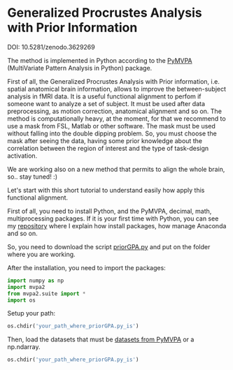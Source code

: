 # Generalized Procrustes Analysis with Prior Information
DOI: 10.5281/zenodo.3629269

The method is implemented in Python according to the [PyMVPA](http://www.pymvpa.org/index.html) (MultiVariate Pattern Analysis in Python) package. 

First of all, the Generalized Procrustes Analysis with Prior information, i.e. spatial anatomical brain information, allows to improve the between-subject analysis in fMRI data. It is a useful functional alignment to perfom if someone want to analyze a set of subject. It must be used after data preprocessing, as motion correction, anatomical alignment and so on. The method is computationally heavy, at the moment, for that we recommend to use a mask from FSL, Matlab or other software. The mask must be used without falling into the double dipping problem. So, you must choose the mask after seeing the data, having some prior knowledge about the correlation between the region of interest and the type of task-design activation.

We are working also on a new method that permits to align the whole brain, so.. stay tuned! :)

Let's start with this short tutorial to understand easily how apply this functional alignment.

First of all, you need to install Python, and the PyMVPA, decimal, math, multiprocessing packages. If it is your first time with Python, you can see my [repository](https://github.com/angeella/Python_Tutorial) where I explain how install packages, how manage Anaconda and so on.

So, you need to download the script [priorGPA.py](https://github.com/angeella/priorGPA/blob/master/priorGPA.py) and put on the folder where you are working. 

After the installation, you need to import the packages:
```python
import numpy as np
import mvpa2
from mvpa2.suite import *
import os
```
Setup your path:

```python
os.chdir('your_path_where_priorGPA.py_is')
```
Then, load the datasets that must be [datasets from PyMVPA](http://www.pymvpa.org/tutorial_datasets.html?highlight=datasets) or a np.ndarray.

```python
os.chdir('your_path_where_priorGPA.py_is')
```
